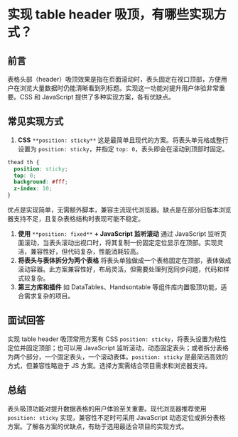 # **实现 table header 吸顶，有哪些实现方式？**

## 前言

表格头部（header）吸顶效果是指在页面滚动时，表头固定在视口顶部，方便用户在浏览大量数据时仍能清晰看到列标题。实现这一功能对提升用户体验非常重要。CSS 和 JavaScript 提供了多种实现方案，各有优缺点。

## 常见实现方式

1. **CSS** `**position: sticky**`
   这是最简单且现代的方案。将表头单元格或整行设置为 `position: sticky`，并指定 `top: 0`，表头即会在滚动到顶部时固定。

```css
thead th {
  position: sticky;
  top: 0;
  background: #fff;
  z-index: 10;
}
```

优点是实现简单，无需额外脚本，兼容主流现代浏览器。缺点是在部分旧版本浏览器支持不足，且复杂表格结构时表现可能不稳定。

1. **使用** `**position: fixed**` **+ JavaScript 监听滚动**
   通过 JavaScript 监听页面滚动，当表头滚动出视口时，将其复制一份固定定位显示在顶部。实现灵活，兼容性好，但代码复杂，性能消耗较高。
2. **将表头与表体拆分为两个表格**
   将表头单独做成一个表格固定在顶部，表体做成滚动容器。此方案兼容性好，布局灵活，但需要处理列宽同步问题，代码和样式较复杂。
3. **第三方库和插件**
   如 DataTables、Handsontable 等组件库内置吸顶功能，适合需求复杂的项目。

## 面试回答

实现 table header 吸顶常用方案有 CSS `position: sticky`，将表头设置为粘性定位并固定顶部；也可以用 JavaScript 监听滚动，动态固定表头；或者拆分表格为两个部分，一个固定表头，一个滚动表体。`position: sticky` 是最简洁高效的方式，但兼容性略逊于 JS 方案。选择方案需结合项目需求和浏览器支持。

## 总结

表头吸顶功能对提升数据表格的用户体验至关重要。现代浏览器推荐使用 `position: sticky` 实现，兼容性不足时可采用 JavaScript 动态定位或拆分表格方案。了解各方案的优缺点，有助于选用最适合项目的实现方式。